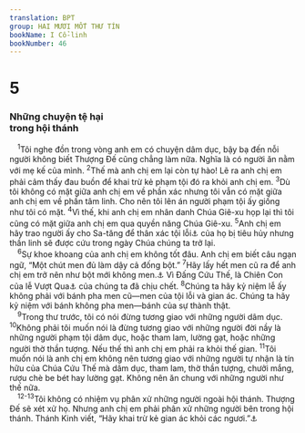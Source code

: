 ```yaml
---
translation: BPT
group: HAI MƯƠI MỐT THƯ TÍN
bookName: I Cổ-linh 
bookNumber: 46
---
```


<div class="title"><h1>5</h1><h3>Những chuyện tệ hại<br/>trong hội thánh</h3></div>
<span class="verse 1co_5_1"> <sup>1</sup>Tôi nghe đồn trong vòng anh em có chuyện dâm dục, bậy bạ đến nỗi người không biết Thượng Đế cũng chẳng làm nữa. Nghĩa là có người ăn nằm với mẹ kế của mình.</span>
<span class="verse 1co_5_2"><sup>2</sup>Thế mà anh chị em lại còn tự hào! Lẽ ra anh chị em phải cảm thấy đau buồn để khai trừ kẻ phạm tội đó ra khỏi anh chị em.</span>
<span class="verse 1co_5_3"><sup>3</sup>Dù tôi không có mặt giữa anh chị em về phần xác nhưng tôi vẫn có mặt giữa anh chị em về phần tâm linh. Cho nên tôi lên án người phạm tội ấy giống như tôi có mặt.</span>
<span class="verse 1co_5_4"><sup>4</sup>Vì thế, khi anh chị em nhân danh Chúa Giê-xu họp lại thì tôi cũng có mặt giữa anh chị em qua quyền năng Chúa Giê-xu.</span>
<span class="verse 1co_5_5"><sup>5</sup>Anh chị em hãy trao người ấy cho Sa-tăng để thân xác tội lỗi<a data-toggle="tooltip" data-placement="bottom" title="Nguyên văn, “xác thịt.” Đây cũng có thể có nghĩa là thân thể người ấy.">⚓</a> của họ bị tiêu hủy nhưng thần linh sẽ được cứu trong ngày Chúa chúng ta trở lại.<br/></span>
<span class="verse 1co_5_6"> <sup>6</sup>Sự khoe khoang của anh chị em không tốt đâu. Anh chị em biết câu ngạn ngữ, “Một chút men đủ làm dậy cả đống bột.”</span>
<span class="verse 1co_5_7"><sup>7</sup>Hãy lấy hết men cũ ra để anh chị em trở nên như bột mới không men.<a data-toggle="tooltip" data-placement="bottom" title="Bánh dùng cho lễ Vượt Qua. Xem chú thích từ ngữ nầy ở cuối sách. Phao-lô muốn nói rằng các tín hữu đã được sạch tội như bánh của lễ Vượt Qua sạch men (không chứa men).">⚓</a> Vì Đấng Cứu Thế, là Chiên Con của lễ Vượt Qua<a data-toggle="tooltip" data-placement="bottom" title="Chúa Giê-xu là sinh tế cho dân sự Ngài, giống như chiên con bị giết để dùng vào lễ Vượt Qua của người Do-thái.">⚓</a> của chúng ta đã chịu chết.</span>
<span class="verse 1co_5_8"><sup>8</sup>Chúng ta hãy kỷ niệm lễ ấy không phải với bánh pha men cũ—men của tội lỗi và gian ác. Chúng ta hãy kỷ niệm với bánh không pha men—bánh của sự thành thật.<br/></span>
<span class="verse 1co_5_9"> <sup>9</sup>Trong thư trước, tôi có nói đừng tương giao với những người dâm dục.</span>
<span class="verse 1co_5_10"><sup>10</sup>Không phải tôi muốn nói là đừng tương giao với những người đời nầy là những người phạm tội dâm dục, hoặc tham lam, lường gạt, hoặc những người thờ thần tượng. Nếu thế thì anh chị em phải ra khỏi thế gian.</span>
<span class="verse 1co_5_11"><sup>11</sup>Tôi muốn nói là anh chị em không nên tương giao với những người tự nhận là tín hữu của Chúa Cứu Thế mà dâm dục, tham lam, thờ thần tượng, chưởi mắng, rượu chè be bét hay lường gạt. Không nên ăn chung với những người như thế nữa.<br/></span>
<span class="verse 1co_5_12 1co_5_13"> <sup>12-13</sup>Tôi không có nhiệm vụ phân xử những người ngoài hội thánh. Thượng Đế sẽ xét xử họ. Nhưng anh chị em phải phân xử những người bên trong hội thánh. Thánh Kinh viết, “Hãy khai trừ kẻ gian ác khỏi các ngươi.”<a data-toggle="tooltip" data-placement="bottom" title="Phục 22:21, 24.">⚓</a><br/></span>
